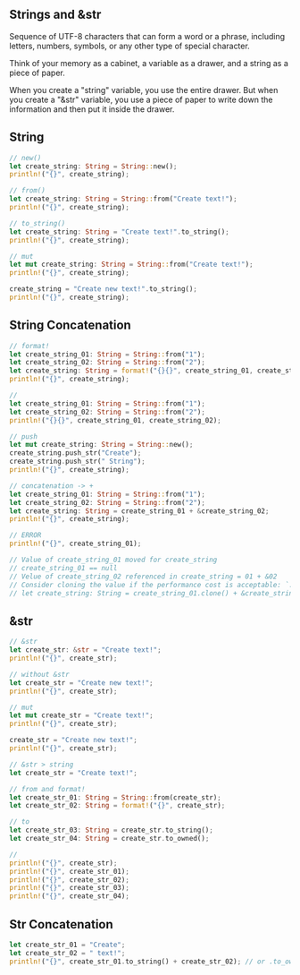 ## Strings and &str

Sequence of UTF-8 characters that can form a word or a phrase, including letters, numbers, symbols, or any other type of special character.

Think of your memory as a cabinet, a variable as a drawer, and a string as a piece of paper.

When you create a "string" variable, you use the entire drawer. But when you create a "&str" variable, you use a piece of paper to write down the information and then put it inside the drawer.

## String

```rust
// new()
let create_string: String = String::new();
println!("{}", create_string);

// from()
let create_string: String = String::from("Create text!");
println!("{}", create_string);

// to_string()
let create_string: String = "Create text!".to_string();
println!("{}", create_string);

// mut
let mut create_string: String = String::from("Create text!");
println!("{}", create_string);

create_string = "Create new text!".to_string();
println!("{}", create_string);
```

## String Concatenation

```rust
// format!
let create_string_01: String = String::from("1");
let create_string_02: String = String::from("2");
let create_string: String = format!("{}{}", create_string_01, create_string_02);
println!("{}", create_string);

//
let create_string_01: String = String::from("1");
let create_string_02: String = String::from("2");
println!("{}{}", create_string_01, create_string_02);

// push
let mut create_string: String = String::new();
create_string.push_str("Create");
create_string.push_str(" String");
println!("{}", create_string);

// concatenation -> +
let create_string_01: String = String::from("1");
let create_string_02: String = String::from("2");
let create_string: String = create_string_01 + &create_string_02;
println!("{}", create_string);

// ERROR
println!("{}", create_string_01);

// Value of create_string_01 moved for create_string
// create_string_01 == null
// Velue of create_string_02 referenced in create_string = 01 + &02
// Consider cloning the value if the performance cost is acceptable: `.clone()`
// let create_string: String = create_string_01.clone() + &create_string_02;
```

## &str

```rust
// &str
let create_str: &str = "Create text!";
println!("{}", create_str);

// without &str
let create_str = "Create new text!";
println!("{}", create_str);

// mut
let mut create_str = "Create text!";
println!("{}", create_str);

create_str = "Create new text!";
println!("{}", create_str);

// &str > string
let create_str = "Create text!";

// from and format!
let create_str_01: String = String::from(create_str);
let create_str_02: String = format!("{}", create_str);

// to
let create_str_03: String = create_str.to_string();
let create_str_04: String = create_str.to_owned();

//
println!("{}", create_str);
println!("{}", create_str_01);
println!("{}", create_str_02);
println!("{}", create_str_03);
println!("{}", create_str_04);
```

## Str Concatenation

```rust
let create_str_01 = "Create";
let create_str_02 = " text!";
println!("{}", create_str_01.to_string() + create_str_02); // or .to_owned()

```
